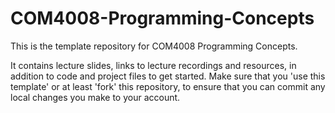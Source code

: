 # COM4008-Programming-Concepts
This is the template repository for COM4008 Programming Concepts.

It contains lecture slides, links to lecture recordings and resources, in addition to code and project files to get started. 
Make sure that you 'use this template' or at least 'fork' this repository, to ensure that you can commit any local changes you make to your account. 
